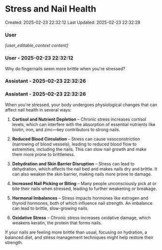 # Stress and Nail Health

Created: 2025-02-23 22:32:12
Last Updated: 2025-02-23 22:32:28

### User

*[user_editable_context content]*

### User - 2025-02-23 22:32:12

Why do fingernails seem more brittle when you're stressed?

### Assistant - 2025-02-23 22:32:26



### Assistant - 2025-02-23 22:32:26

When you're stressed, your body undergoes physiological changes that can affect nail health in several ways:

1. **Cortisol and Nutrient Depletion** – Chronic stress increases cortisol levels, which can interfere with the absorption of essential nutrients like biotin, iron, and zinc—key contributors to strong nails.

2. **Reduced Blood Circulation** – Stress can cause vasoconstriction (narrowing of blood vessels), leading to reduced blood flow to extremities, including the nails. This can slow nail growth and make them more prone to brittleness.

3. **Dehydration and Skin Barrier Disruption** – Stress can lead to dehydration, which affects the nail bed and makes nails dry and brittle. It can also weaken the skin barrier, making nails more prone to damage.

4. **Increased Nail Picking or Biting** – Many people unconsciously pick at or bite their nails when stressed, leading to further weakening or breakage.

5. **Hormonal Imbalances** – Stress impacts hormones like estrogen and thyroid hormones, both of which influence nail strength. An imbalance can lead to brittle, slow-growing nails.

6. **Oxidative Stress** – Chronic stress increases oxidative damage, which weakens keratin, the protein that forms nails.

If your nails are feeling more brittle than usual, focusing on hydration, a balanced diet, and stress management techniques might help restore their strength.

